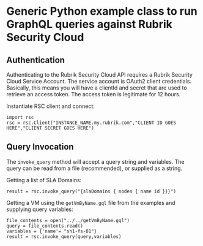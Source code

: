 # Generic Python example class to run GraphQL queries against Rubrik Security Cloud

## Authentication
Authenticating to the Rubrik Security Cloud API requires a Rubrik Security Cloud Service Account. The service account is OAuth2 client credentials. Basically, this means you will have a clientId and secret that are used to retrieve an access token. The access token is legitimate for 12 hours.

Instantiate RSC client and connect:
```
import rsc
rsc = rsc.Client("INSTANCE_NAME.my.rubrik.com","CLIENT ID GOES HERE","CLIENT SECRET GOES HERE")
```

## Query Invocation
The `invoke_query` method will accept a query string and variables. The query can be read from a file (recommended), or supplied as a string.

Getting a list of SLA Domains:
```
result = rsc.invoke_query("{slaDomains { nodes { name id }}}")
```

Getting a VM using the `getVmByName.gql` file from the examples and supplying query variables:
```
file_contents = open("../../getVmByName.gql")
query = file_contents.read()
variables = {'name'= "sh1-fs-01"}
result = rsc.invoke_query(query,variables)
```

